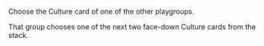 Choose the Culture card of one of the other playgroups.

That group chooses one of the next two face-down Culture cards from the stack.
